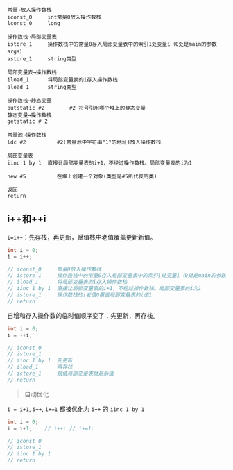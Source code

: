
```
常量→放入操作数栈
iconst_0     int常量0放入操作数栈
lconst_0     long

操作数栈→局部变量表
istore_1     操作数栈中的常量0存入局部变量表中的索引1处变量i（0处是main的参数args）
astore_1     string类型

局部变量表→操作数栈
iload_1      将局部变量表的i存入操作数栈
aload_1      string类型

操作数栈→静态变量
putstatic #2        #2 符号引用哪个堆上的静态变量
静态变量→操作数栈
getstatic # 2

常量池→操作数栈
ldc #2          #2(常量池中字符串"1"的地址)放入操作数栈 

局部变量表
iinc 1 by 1  直接让局部变量表的i+1，不经过操作数栈。局部变量表的i为1

new #5          在堆上创建一个对象(类型是#5所代表的类)

返回
return
```

## i++和++i

`i=i++`：先存栈，再更新，赋值栈中老值覆盖更新新值。
```java
int i = 0;
i = i++;

// iconst_0     常量0放入操作数栈
// istore_1     操作数栈中的常量0存入局部变量表中的索引1处变量i（0处是main的参数args）
// iload_1      将局部变量表的i存入操作数栈
// iinc 1 by 1  直接让局部变量表的i+1，不经过操作数栈。局部变量表的i为1
// istore_1     操作数栈的i老值0覆盖局部变量表的i值1
// return
```
自增和存入操作数的临时值顺序变了：先更新，再存栈。
```java
int i = 0;
i = ++i;

// iconst_0     
// istore_1     
// iinc 1 by 1  先更新
// iload_1      再存栈
// istore_1     赋值局部变量表就是新值
// return
```

> 自动优化

`i = i+1`, `i++`, `i+=1` 都被优化为 `i++` 的 `iinc 1 by 1`
```java
int i = 0;
i = i+1;    // i++; // i+=1;

// iconst_0     
// istore_1     
// iinc 1 by 1  
// return
```